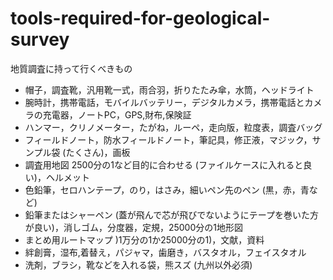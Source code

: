 # tools-required-for-geological-survey
地質調査に持って行くべきもの

* 帽子，調査靴，汎用靴一式，雨合羽，折りたたみ傘，水筒，ヘッドライト
* 腕時計，携帯電話，モバイルバッテリー，デジタルカメラ，携帯電話とカメラの充電器，ノートPC，GPS,財布,保険証
* ハンマー，クリノメーター，たがね，ルーペ，走向版，粒度表，調査バッグ
* フィールドノート，防水フィールドノート，筆記具，修正液，マジック，サンプル袋 (たくさん)，画板
* 調査用地図 2500分の1など目的に合わせる (ファイルケースに入れると良い)，ヘルメット
* 色鉛筆，セロハンテープ，のり，はさみ，細いペン先のペン (黒，赤，青など)
* 鉛筆またはシャーペン (蓋が飛んで芯が飛びでないようにテープを巻いた方が良い)，消しゴム，分度器，定規，25000分の1地形図
* まとめ用ルートマップ )1万分の1か25000分の1)，文献，資料
* 絆創膏，湿布,着替え，パジャマ，歯磨き，バスタオル，フェイスタオル
* 洗剤，ブラシ，靴などを入れる袋，熊スズ (九州以外必須)


